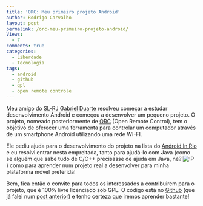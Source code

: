 ```yaml
---
title: 'ORC: Meu primeiro projeto Android'
author: Rodrigo Carvalho
layout: post
permalink: /orc-meu-primeiro-projeto-android/
Views:
  - 7
comments: true
categories:
  - Liberdade
  - Tecnologia
tags:
  - android
  - github
  - gpl
  - open remote controle
---
```

Meu amigo do <a title="Site da Comunidade de Software Livre do Rio de Janeiro" href="http://softwarelivre-rj.org/" target="_blank">SL-RJ</a> <a title="Blog do Gabriel Duarte" href="http://genericdev.wordpress.com/" target="_blank">Gabriel Duarte</a> resolveu começar a estudar desenvolvimento Android e começou a desenvolver um pequeno projeto. O projeto, nomeado posteriormente de <a title="Open Remote Control" href="https://github.com/gabrield/orc" target="_blank">ORC</a> (Open Remote Control), tem o objetivo de oferecer uma ferramenta para controlar um computador através de um smartphone Android utilizando uma rede WI-FI.

Ele pediu ajuda para o desenvolvimento do projeto na lista do <a title="Android In RIo" href="http://androidinrio.com.br" target="_blank">Android In Rio</a> e eu resolvi entrar nesta empreitada, tanto para ajudá-lo com Java (como se alguém que sabe tudo de C/C++ precisasse de ajuda em Java, né? <img src="/wp-includes/images/smilies/icon_razz.gif" alt=":P" class="wp-smiley" /> ) como para aprender num projeto real a desenvolver para minha plataforma móvel preferida!

Bem, fica então o convite para todos os interessados a contribuirem para o projeto, que é 100% livre licenciado sob GPL. O código está no <a title="ORC no Github" href="https://github.com/gabrield/orc" target="_blank">Github</a> (que já falei num <a title="Aprenda Git e GitHub de forma rápida" href="/aprenda-git-e-github-de-forma-rapida/" target="_blank">post anterior</a>) e tenho certeza que iremos aprender bastante!
